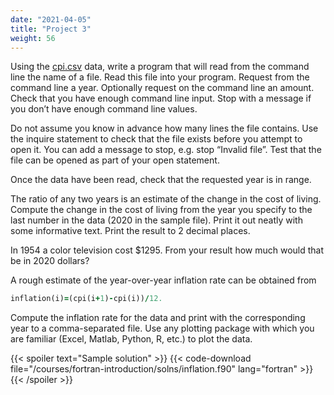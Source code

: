 ```yaml
---
date: "2021-04-05"
title: "Project 3"
weight: 56
---
```


Using the [cpi.csv](/data/cpi.csv) data, write a program that will read from the command line the name of a file. Read this file into your program.  Request from the command line a year.  Optionally request on the command line an amount.
Check that you have enough command line input. Stop with a message if you don’t have enough command line values. 

Do not assume you know in advance how many lines the file contains. 
Use the inquire statement to check that the file exists before you attempt to open it. You can add a message to stop, e.g. stop “Invalid file”.  Test that the file can be opened as part of your open statement.

Once the data have been read, check that the requested year is in range.

The ratio of any two years is an estimate of the change in the cost of living.  Compute the change in the cost of living from the year you specify to the last number in the data (2020 in the sample file). Print it out neatly with some informative text. Print the result to 2 decimal places.

In 1954 a color television cost $1295. From your result how much would that be in 2020 dollars?

A rough estimate of the year-over-year inflation rate can be obtained from
```fortran
inflation(i)=(cpi(i+1)-cpi(i))/12.
```
Compute the inflation rate for the data and print with the corresponding year to a comma-separated file.  Use any plotting package with which you are familiar (Excel, Matlab, Python, R, etc.) to plot the data.

{{< spoiler text="Sample solution" >}}
{{< code-download file="/courses/fortran-introduction/solns/inflation.f90" lang="fortran" >}}
{{< /spoiler >}}
